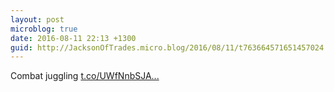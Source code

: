 ```yaml
---
layout: post
microblog: true
date: 2016-08-11 22:13 +1300
guid: http://JacksonOfTrades.micro.blog/2016/08/11/t763664571651457024.html
---
```

Combat juggling [t.co/UWfNnbSJA...](https://t.co/UWfNnbSJAT)
